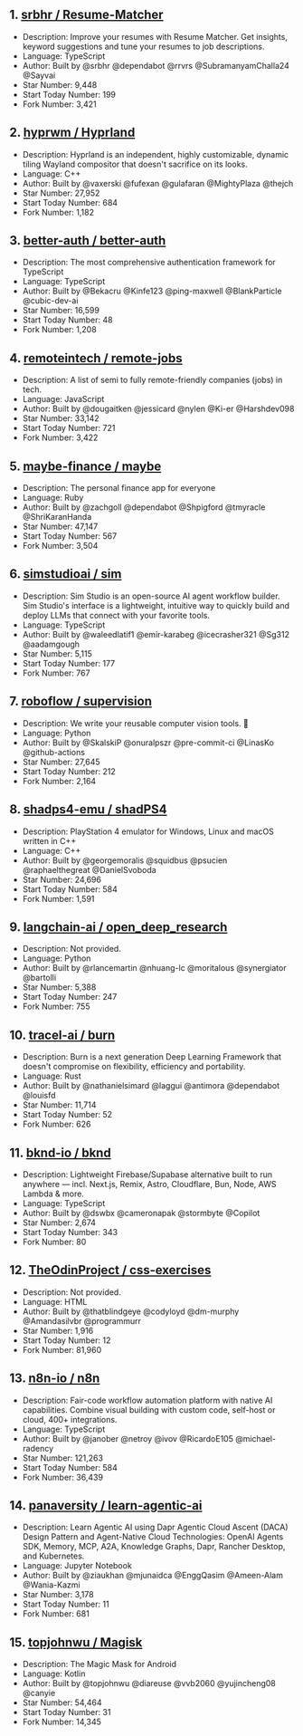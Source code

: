 ## 1. [srbhr / Resume-Matcher](https://github.com/srbhr/Resume-Matcher)
- Description: Improve your resumes with Resume Matcher. Get insights, keyword suggestions and tune your resumes to job descriptions.
- Language: TypeScript
- Author: Built by @srbhr @dependabot @rrvrs @SubramanyamChalla24 @Sayvai
- Star Number: 9,448
- Start Today Number: 199
- Fork Number: 3,421

## 2. [hyprwm / Hyprland](https://github.com/hyprwm/Hyprland)
- Description: Hyprland is an independent, highly customizable, dynamic tiling Wayland compositor that doesn't sacrifice on its looks.
- Language: C++
- Author: Built by @vaxerski @fufexan @gulafaran @MightyPlaza @thejch
- Star Number: 27,952
- Start Today Number: 684
- Fork Number: 1,182

## 3. [better-auth / better-auth](https://github.com/better-auth/better-auth)
- Description: The most comprehensive authentication framework for TypeScript
- Language: TypeScript
- Author: Built by @Bekacru @Kinfe123 @ping-maxwell @BlankParticle @cubic-dev-ai
- Star Number: 16,599
- Start Today Number: 48
- Fork Number: 1,208

## 4. [remoteintech / remote-jobs](https://github.com/remoteintech/remote-jobs)
- Description: A list of semi to fully remote-friendly companies (jobs) in tech.
- Language: JavaScript
- Author: Built by @dougaitken @jessicard @nylen @Ki-er @Harshdev098
- Star Number: 33,142
- Start Today Number: 721
- Fork Number: 3,422

## 5. [maybe-finance / maybe](https://github.com/maybe-finance/maybe)
- Description: The personal finance app for everyone
- Language: Ruby
- Author: Built by @zachgoll @dependabot @Shpigford @tmyracle @ShriKaranHanda
- Star Number: 47,147
- Start Today Number: 567
- Fork Number: 3,504

## 6. [simstudioai / sim](https://github.com/simstudioai/sim)
- Description: Sim Studio is an open-source AI agent workflow builder. Sim Studio's interface is a lightweight, intuitive way to quickly build and deploy LLMs that connect with your favorite tools.
- Language: TypeScript
- Author: Built by @waleedlatif1 @emir-karabeg @icecrasher321 @Sg312 @aadamgough
- Star Number: 5,115
- Start Today Number: 177
- Fork Number: 767

## 7. [roboflow / supervision](https://github.com/roboflow/supervision)
- Description: We write your reusable computer vision tools. 💜
- Language: Python
- Author: Built by @SkalskiP @onuralpszr @pre-commit-ci @LinasKo @github-actions
- Star Number: 27,645
- Start Today Number: 212
- Fork Number: 2,164

## 8. [shadps4-emu / shadPS4](https://github.com/shadps4-emu/shadPS4)
- Description: PlayStation 4 emulator for Windows, Linux and macOS written in C++
- Language: C++
- Author: Built by @georgemoralis @squidbus @psucien @raphaelthegreat @DanielSvoboda
- Star Number: 24,696
- Start Today Number: 584
- Fork Number: 1,591

## 9. [langchain-ai / open_deep_research](https://github.com/langchain-ai/open_deep_research)
- Description: Not provided. 
- Language: Python
- Author: Built by @rlancemartin @nhuang-lc @moritalous @synergiator @bartolli
- Star Number: 5,388
- Start Today Number: 247
- Fork Number: 755

## 10. [tracel-ai / burn](https://github.com/tracel-ai/burn)
- Description: Burn is a next generation Deep Learning Framework that doesn't compromise on flexibility, efficiency and portability.
- Language: Rust
- Author: Built by @nathanielsimard @laggui @antimora @dependabot @louisfd
- Star Number: 11,714
- Start Today Number: 52
- Fork Number: 626

## 11. [bknd-io / bknd](https://github.com/bknd-io/bknd)
- Description: Lightweight Firebase/Supabase alternative built to run anywhere — incl. Next.js, Remix, Astro, Cloudflare, Bun, Node, AWS Lambda & more.
- Language: TypeScript
- Author: Built by @dswbx @cameronapak @stormbyte @Copilot
- Star Number: 2,674
- Start Today Number: 343
- Fork Number: 80

## 12. [TheOdinProject / css-exercises](https://github.com/TheOdinProject/css-exercises)
- Description: Not provided. 
- Language: HTML
- Author: Built by @thatblindgeye @codyloyd @dm-murphy @Amandasilvbr @programmurr
- Star Number: 1,916
- Start Today Number: 12
- Fork Number: 81,960

## 13. [n8n-io / n8n](https://github.com/n8n-io/n8n)
- Description: Fair-code workflow automation platform with native AI capabilities. Combine visual building with custom code, self-host or cloud, 400+ integrations.
- Language: TypeScript
- Author: Built by @janober @netroy @ivov @RicardoE105 @michael-radency
- Star Number: 121,263
- Start Today Number: 584
- Fork Number: 36,439

## 14. [panaversity / learn-agentic-ai](https://github.com/panaversity/learn-agentic-ai)
- Description: Learn Agentic AI using Dapr Agentic Cloud Ascent (DACA) Design Pattern and Agent-Native Cloud Technologies: OpenAI Agents SDK, Memory, MCP, A2A, Knowledge Graphs, Dapr, Rancher Desktop, and Kubernetes.
- Language: Jupyter Notebook
- Author: Built by @ziaukhan @mjunaidca @EnggQasim @Ameen-Alam @Wania-Kazmi
- Star Number: 3,178
- Start Today Number: 11
- Fork Number: 681

## 15. [topjohnwu / Magisk](https://github.com/topjohnwu/Magisk)
- Description: The Magic Mask for Android
- Language: Kotlin
- Author: Built by @topjohnwu @diareuse @vvb2060 @yujincheng08 @canyie
- Star Number: 54,464
- Start Today Number: 31
- Fork Number: 14,345